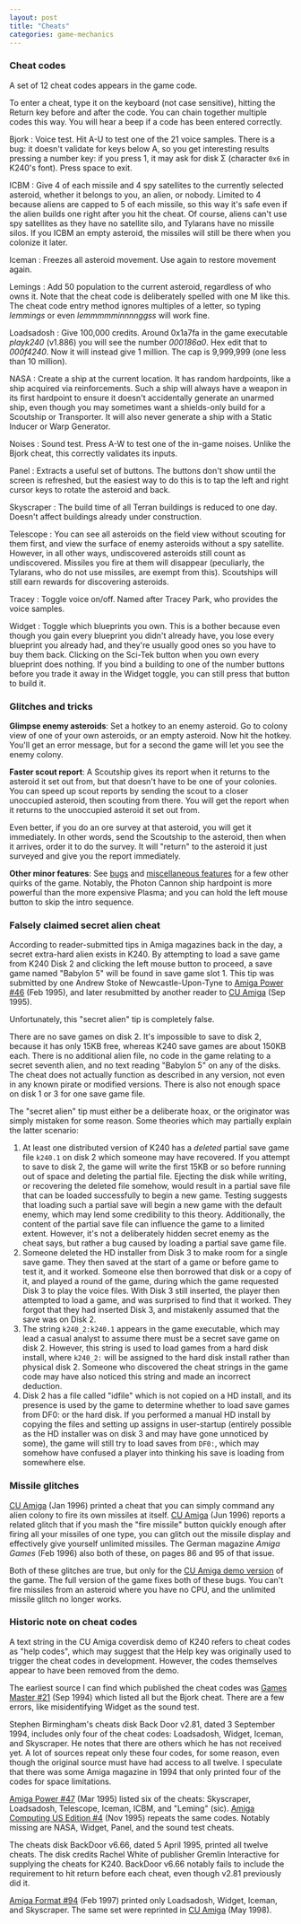 ```yaml
---
layout: post
title: "Cheats"
categories: game-mechanics
---
```


### Cheat codes

A set of 12 cheat codes appears in the game code.

To enter a cheat, type it on the keyboard (not case sensitive), hitting the
Return key before and after the code. You can chain together multiple codes this
way. You will hear a beep if a code has been entered correctly.

Bjork
: Voice test. Hit A-U to test one of the 21 voice samples. There is a bug: it
doesn't validate for keys below A, so you get interesting results pressing a
number key: if you press 1, it may ask for disk &Sigma; (character `0x6` in
K240's font). Press space to exit.

ICBM
: Give 4 of each missile and 4 spy satellites to the currently selected
asteroid, whether it belongs to you, an alien, or nobody. Limited to 4 because
aliens are capped to 5 of each missile, so this way it's safe even if the alien
builds one right after you hit the cheat. Of course, aliens can't use spy
satellites as they have no satellite silo, and Tylarans have no missile silos.
If you ICBM an empty asteroid, the missiles will still be there when you
colonize it later.

Iceman
: Freezes all asteroid movement. Use again to restore movement again.

Lemings
: Add 50 population to the current asteroid, regardless of who owns it.  Note
that the cheat code is deliberately  spelled with one M like this. The cheat
code entry method ignores multiples of a letter, so typing _lemmings_
or even _lemmmmminnnnggss_ will work fine.

Loadsadosh
: Give 100,000 credits. Around 0x1a7fa in the game executable _playk240_
(v1.886) you will see the number _000186a0_. Hex edit that to
_000f4240_. Now it will instead give 1 million. The cap is 9,999,999
(one less than 10 million).

NASA
: Create a ship at the current location. It has random hardpoints, like a ship
acquired via reinforcements. Such a ship will always have a weapon in its first
hardpoint to ensure it doesn't accidentally generate an unarmed ship, even
though you may sometimes want a shields-only build for a Scoutship or
Transporter. It will also never generate a ship with a Static Inducer or Warp
Generator.

Noises
: Sound test. Press A-W to test one of the in-game noises. Unlike the Bjork
cheat, this correctly validates its inputs.

Panel
: Extracts a useful set of buttons. The buttons don't show until the screen is
refreshed, but the easiest way to do this is to tap the left and right cursor
keys to rotate the asteroid and back.

Skyscraper
: The build time of all Terran buildings is reduced to one day. Doesn't affect
buildings already under construction.

Telescope
: You can see all asteroids on the field view without scouting for them first,
and view the surface of enemy asteroids without a spy satellite. However, in all
other ways, undiscovered asteroids still count as undiscovered. Missiles you
fire at them will disappear (peculiarly, the Tylarans, who do not use missiles,
are exempt from this).  Scoutships will still earn rewards for discovering
asteroids.

Tracey
: Toggle voice on/off. Named after Tracey Park, who provides the voice samples.

Widget
: Toggle which blueprints you own. This is a bother because even though you gain
every blueprint you didn't already have, you lose every blueprint you already
had, and they're usually good ones so you have to buy them back. Clicking on the
Sci-Tek button when you own every blueprint does nothing. If you bind a building
to one of the number buttons before you trade it away in the Widget toggle, you
can still press that button to build it.

### Glitches and tricks

__Glimpse enemy asteroids__: Set a hotkey to an enemy asteroid. Go to colony
view of one of your own asteroids, or an empty asteroid. Now hit the hotkey.
You'll get an error message, but for a second the game will let you see the
enemy colony.

__Faster scout report__: A Scoutship gives its report when it returns to the
asteroid it set out from, but that doesn't have to be one of your colonies. You
can speed up scout reports by sending the scout to a closer unoccupied asteroid,
then scouting from there. You will get the report when it returns to the
unoccupied asteroid it set out from.

Even better, if you do an ore survey at that asteroid, you will get it
immediately. In other words, send the Scoutship to the asteroid, then when it
arrives, order it to do the survey. It will "return" to the asteroid it just
surveyed and give you the report immediately.

__Other minor features__: See [bugs](../game-mechanics/bugs.html) and
[miscellaneous features](../game-mechanics/miscellaneous-features.html)
for a few other quirks of the game. Notably, the Photon Cannon ship hardpoint is
more powerful than the more expensive Plasma; and you can hold the left mouse
button to skip the intro sequence.

### Falsely claimed secret alien cheat

According to reader-submitted tips in Amiga magazines back in the day, a secret
extra-hard alien exists in K240. By attempting to load a save game from K240
Disk 2 and clicking the left mouse button to proceed, a save game named "Babylon
5" will be found in save game slot 1. This tip was submitted by one
Andrew Stoke of Newcastle-Upon-Tyne to 
[Amiga Power #46](https://amr.abime.net/review_20511) (Feb 1995),
and later resubmitted by another reader to 
[CU Amiga](https://amr.abime.net/review_29252) (Sep 1995).

Unfortunately, this "secret alien" tip is completely false.

There are no save games on disk 2. It's impossible to save to disk 2, because it
has only 15KB free, whereas K240 save games are about 150KB each. There is no
additional alien file, no code in the game relating to a secret seventh alien,
and no text reading "Babylon 5" on any of the disks. The cheat does not
actually function as described in any version, not even in any known pirate or
modified versions. There is also not enough space on disk 1 or 3 for one save
game file.

The "secret alien" tip must either be a deliberate hoax, or the originator was
simply mistaken for some reason. Some theories which may partially explain the
latter scenario:

1. At least one distributed version of K240 has a _deleted_ partial save game
file `k240.1` on disk 2 which someone may have recovered. If you attempt to save
to disk 2, the game will write the first 15KB or so before running out of space
and deleting the partial file. Ejecting the disk while writing, or recovering
the deleted file somehow, would result in a partial save file that can be loaded
successfully to begin a new game. Testing suggests that loading such a partial
save will begin a new game with the default enemy, which may lend some
credibility to this theory. Additionally, the content of the partial save file
can influence the game to a limited extent. However, it's not a deliberately
hidden secret enemy as the cheat says, but rather a bug caused by loading a
partial save game file.
2. Someone deleted the HD installer from Disk 3 to make room for a single save
game. They then saved at the start of a game or before game to test it, and it
worked. Someone else then borrowed that disk or a copy of it, and played a round
of the game, during which the game requested Disk 3 to play the voice files.
With Disk 3 still inserted, the player then attempted to load a game, and was
surprised to find that it worked. They forgot that they had inserted Disk 3, and
mistakenly assumed that the save was on Disk 2.
3. The string `k240_2:k240.1` appears in the game executable, which may lead
a casual analyst to assume there must be a secret save game on disk 2. However,
this string is used to load games from a hard disk install, where `k240_2:` will
be assigned to the hard disk install rather than physical disk 2. Someone who
discovered the cheat strings in the game code may have also noticed this string
and made an incorrect deduction.
4. Disk 2 has a file called "idfile" which is not copied on a HD install, and
its presence is used by the game to determine whether to load save games from
DF0: or the hard disk. If you performed a manual HD install by copying the
files and setting up assigns in user-startup (entirely possible as the HD
installer was on disk 3 and may have gone unnoticed by some), the game will
still try to load saves from `DF0:`, which may somehow have confused a player
into thinking his save is loading from somewhere else.

### Missile glitches

[CU Amiga](https://amr.abime.net/review_20717) (Jan 1996) printed a cheat that
you can simply command any alien colony to fire its own missiles at itself.
[CU Amiga](https://amr.abime.net/review_29330) (Jun 1996) reports a related
glitch that if you mash the "fire missile" button quickly enough after firing
all your missiles of one type, you can glitch out the missile display and
effectively give yourself unlimited missiles. The German magazine _Amiga Games_
(Feb 1996) also both of these, on pages 86 and 95 of that issue.

Both of these glitches are true, but only for the
[CU Amiga demo version](../prototypes/cu-amiga-demo.html)
of the game. The full version of the game fixes both of these bugs. You
can't fire missiles from an asteroid where you have no CPU, and the unlimited
missile glitch no longer works.

### Historic note on cheat codes

A text string in the CU Amiga coverdisk demo of K240 refers to cheat codes as
"help codes", which may suggest that the Help key was originally used to trigger
the cheat codes in development. However, the codes themselves appear to have
been removed from the demo.

The earliest source I can find which published the cheat codes was
[Games Master #21](https://amr.abime.net/review_40955) (Sep 1994)
which listed all but the Bjork cheat. There are a few errors, like
misidentifying Widget as the sound test.

Stephen Birmingham's cheats disk Back Door v2.81, dated 3 September 1994,
includes only four of the cheat codes: Loadsadosh, Widget, Iceman, and
Skyscraper. He notes that there are others which he has not received yet. A lot
of sources repeat only these four codes, for some reason, even though the
original source must have had access to all twelve. I speculate that there was
some Amiga magazine in 1994 that only printed four of the codes for space
limitations.

[Amiga Power #47](https://amr.abime.net/review_17331) (Mar 1995) listed six
of the cheats: Skyscraper, Loadsadosh, Telescope, Iceman, ICBM, and "Leming"
(sic). [Amiga Computing US Edition #4](https://amr.abime.net/review_48855)
(Nov 1995) repeats the same codes. Notably missing are NASA, Widget, Panel, and
the sound test cheats.

The cheats disk BackDoor v6.66, dated 5 April 1995, printed all twelve cheats.
The disk credits Rachel White of publisher Gremlin Interactive for supplying the
cheats for K240. BackDoor v6.66 notably fails to include the requirement to hit
return before each cheat, even though v2.81 previously did it.

[Amiga Format #94](https://amr.abime.net/review_15174) (Feb 1997) printed only
Loadsadosh, Widget, Iceman, and Skyscraper. The same set were reprinted in 
[CU Amiga](https://amr.abime.net/review_35435) (May 1998).

